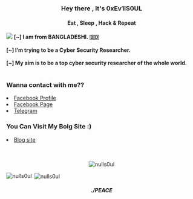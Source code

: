 <h3 align="center">Hey there , It's 0xEv1lS0UL</h3>
<h4 align="center">Eat , Sleep , Hack & Repeat</h4>
<img src="https://i.ibb.co/Js0s3zT/20220622-115202.png" height="wrap_content" width="wrap_content"/>
 <B>[~] I am from BANGLADESHI. 🇧🇩<br><br></B>
 <B>[~] I’m trying to be a Cyber Security Researcher.<br><br></B>
 <B>[~] My aim is to be a top cyber security researcher of the whole world.<br><br></B>

<h3 align="left"> Wanna contact with me?? </h3>
<li><a href="https://www.facebook.com/0xEv1lS0UL/">Facebook Profile</a></li>
<li><a href="https://www.facebook.com/0xev1ls0ul.ofc/">Facebook Page</a></li>
<li><a href="https://t.me/derbyxploit">Telegram</a></li>

<h3 align="left"> You Can Visit My Bolg Site :)</h3>
<li><a href="https://nulls0ul.blogspot.com/">Blog site</a></li><br><br>

<p align="center"> <img src="https://komarev.com/ghpvc/?username=nulls0ul&label=Profile%20views&color=0e75b6&style=flat" alt="nulls0ul" /> </p>
 
<p><img align="left" src="https://github-readme-stats.vercel.app/api/top-langs?username=nulls0ul&show_icons=true&theme=radical&locale=en&layout=compact" alt="nulls0ul" /></p>

<p>&nbsp;<img align="center" src="https://github-readme-stats.vercel.app/api?username=nulls0ul&show_icons=true&theme=radical&locale=en" alt="nulls0ul" /></p>

<h5 align="center"> ./PEACE </h5>
